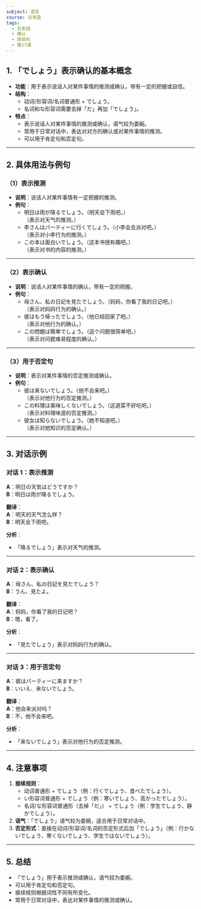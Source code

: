 ```yaml
---
subject: 语言
course: 日本語
tags:
  - 日本語
  - 确认
  - 简体形
  - 第27课
---
```


## 1. **「でしょう」表示确认的基本概念**

- **功能**：用于表示说话人对某件事情的推测或确认，带有一定的把握或自信。
- **结构**：
  - 动词/形容词/名词普通形 + でしょう。
  - 名词和な形容词需要去掉「だ」再加「でしょう」。
- **特点**：
  - 表示说话人对某件事情的推测或确认，语气较为委婉。
  - 常用于日常对话中，表达对对方的确认或对某件事情的推测。
  - 可以用于肯定句和否定句。

---

## 2. **具体用法与例句**

### （1）**表示推测**
- **说明**：说话人对某件事情有一定把握的推测。
- **例句**：
  - 明日は雨が降るでしょう。（明天会下雨吧。）  
    （表示对天气的推测。）
  - 李さんはパーティーに行くでしょう。（小李会去派对吧。）  
    （表示对小李行为的推测。）
  - この本は面白いでしょう。（这本书很有趣吧。）  
    （表示对书的内容的推测。）

---

### （2）**表示确认**
- **说明**：说话人对某件事情的确认，带有一定的把握。
- **例句**：
  - 母さん、私の日記を見たでしょう。（妈妈，你看了我的日记吧。）  
    （表示对妈妈行为的确认。）
  - 彼はもう帰ったでしょう。（他已经回家了吧。）  
    （表示对他行为的确认。）
  - この問題は簡単でしょう。（这个问题很简单吧。）  
    （表示对问题难易程度的确认。）

---

### （3）**用于否定句**
- **说明**：表示对某件事情的否定推测或确认。
- **例句**：
  - 彼は来ないでしょう。（他不会来吧。）  
    （表示对他行为的否定推测。）
  - この料理は美味しくないでしょう。（这道菜不好吃吧。）  
    （表示对料理味道的否定推测。）
  - 彼女は知らないでしょう。（她不知道吧。）  
    （表示对她知识的否定确认。）

---

## 3. **对话示例**

### 对话 1：表示推测
**A**：明日の天気はどうですか？  
**B**：明日は雨が降るでしょう。

**翻译**：  
**A**：明天的天气怎么样？  
**B**：明天会下雨吧。

**分析**：
- 「降るでしょう」表示对天气的推测。

---

### 对话 2：表示确认
**A**：母さん、私の日記を見たでしょう？  
**B**：うん、見たよ。

**翻译**：  
**A**：妈妈，你看了我的日记吧？  
**B**：嗯，看了。

**分析**：
- 「見たでしょう」表示对妈妈行为的确认。

---

### 对话 3：用于否定句
**A**：彼はパーティーに来ますか？  
**B**：いいえ、来ないでしょう。

**翻译**：  
**A**：他会来派对吗？  
**B**：不，他不会来吧。

**分析**：
- 「来ないでしょう」表示对他行为的否定推测。

---

## 4. **注意事项**
1. **接续规则**：
   - 动词普通形 + でしょう（例：行くでしょう、食べたでしょう）。
   - い形容词普通形 + でしょう（例：寒いでしょう、高かったでしょう）。
   - 名词/な形容词普通形（去掉「だ」） + でしょう（例：学生でしょう、静かでしょう）。
2. **语气**：「でしょう」语气较为委婉，适合用于日常对话中。
3. **否定形式**：直接在动词/形容词/名词的否定形式后加「でしょう」（例：行かないでしょう、寒くないでしょう、学生ではないでしょう）。

---

## 5. **总结**
- 「でしょう」用于表示推测或确认，语气较为委婉。
- 可以用于肯定句和否定句。
- 接续规则根据词性不同有所变化。
- 常用于日常对话中，表达对某件事情的推测或确认。
